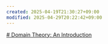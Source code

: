 ```yaml
---
created: 2025-04-19T21:30:27+09:00
modified: 2025-04-29T20:22:42+09:00
---
```


[# Domain Theory: An Introduction](https://arxiv.org/abs/1605.05858)